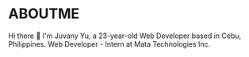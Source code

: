 # ABOUTME
Hi there 👋 I'm Juvany Yu, a 23-year-old Web Developer based in Cebu, Philippines. Web Developer - Intern at Mata Technologies Inc.
